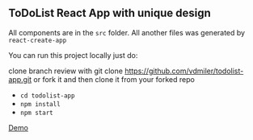 ## ToDoList React App with unique design

All components are in the `src` folder. All another files was generated by `react-create-app`

You can run this project locally just do:

clone branch review with git clone https://github.com/vdmiler/todolist-app.git or fork it and then clone it from your forked repo
* `cd todolist-app`
* `npm install`
* `npm start`

[Demo](http://todolist.websters.ru/)
